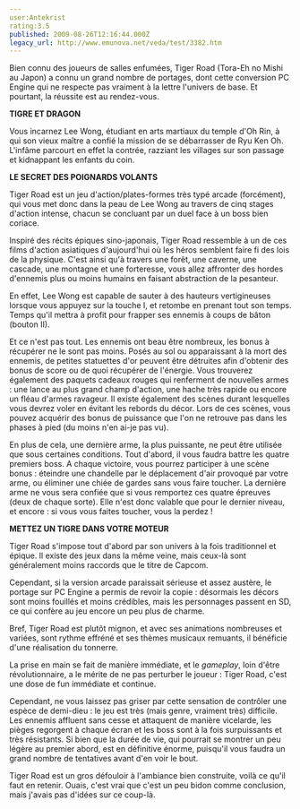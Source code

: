 ```yaml
---
user:Antekrist
rating:3.5
published: 2009-08-26T12:16:44.000Z
legacy_url: http://www.emunova.net/veda/test/3382.htm
---
```

Bien connu des joueurs de salles enfumées, Tiger Road (Tora-Eh no Mishi au Japon) a connu un grand nombre de portages, dont cette conversion PC Engine qui ne respecte pas vraiment à la lettre l'univers de base. Et pourtant, la réussite est au rendez-vous.  

  

**TIGRE ET DRAGON**  

Vous incarnez Lee Wong, étudiant en arts martiaux du temple d'Oh Rin, à qui son vieux maître a confié la mission de se débarrasser de Ryu Ken Oh. L'infâme parcourt en effet la contrée, razziant les villages sur son passage et kidnappant les enfants du coin.  

  

**LE SECRET DES POIGNARDS VOLANTS**  

Tiger Road est un jeu d'action/plates-formes très typé arcade (forcément), qui vous met donc dans la peau de Lee Wong au travers de cinq stages d'action intense, chacun se concluant par un duel face à un boss bien coriace.  

Inspiré des récits épiques sino-japonais, Tiger Road ressemble à un de ces films d'action asiatiques d'aujourd'hui où les héros semblent faire fi des lois de la physique. C'est ainsi qu'à travers une forêt, une caverne, une cascade, une montagne et une forteresse, vous allez affronter des hordes d'ennemis plus ou moins humains en faisant abstraction de la pesanteur.  

En effet, Lee Wong est capable de sauter à des hauteurs vertigineuses lorsque vous appuyez sur la touche I, et retombe en prenant tout son temps. Temps qu'il mettra à profit pour frapper ses ennemis à coups de bâton (bouton II).  

Et ce n'est pas tout. Les ennemis ont beau être nombreux, les bonus à récupérer ne le sont pas moins. Posés au sol ou apparaissant à la mort des ennemis, de petites statuettes d'or peuvent être détruites afin d'obtenir des bonus de score ou de quoi récupérer de l'énergie. Vous trouverez également des paquets cadeaux rouges qui renferment de nouvelles armes : une lance au plus grand champ d'action, une hache très rapide ou encore un fléau d'armes ravageur. Il existe également des scènes durant lesquelles vous devrez voler en évitant les rebords du décor. Lors de ces scènes, vous pouvez acquérir des bonus de puissance que l'on ne retrouve pas dans les phases à pied (du moins n'en ai-je pas vu).  

En plus de cela, une dernière arme, la plus puissante, ne peut être utilisée que sous certaines conditions. Tout d'abord, il vous faudra battre les quatre premiers boss. A chaque victoire, vous pourrez participer à une scène bonus : éteindre une chandelle par le déplacement d'air provoqué par votre arme, ou éliminer une chiée de gardes sans vous faire toucher. La dernière arme ne vous sera confiée que si vous remportez ces quatre épreuves (deux de chaque sorte). Elle n'est donc valable que pour le dernier niveau, et encore : si vous vous faites toucher, vous la perdez !  

  

**METTEZ UN TIGRE DANS VOTRE MOTEUR**  

Tiger Road s'impose tout d'abord par son univers à la fois traditionnel et épique. Il existe des jeux dans la même veine, mais ceux-là sont généralement moins raccords que le titre de Capcom.  

Cependant, si la version arcade paraissait sérieuse et assez austère, le portage sur PC Engine a permis de revoir la copie : désormais les décors sont moins fouillés et moins crédibles, mais les personnages passent en SD, ce qui confère au jeu encore un peu plus de charme.  

Bref, Tiger Road est plutôt mignon, et avec ses animations nombreuses et variées, sont rythme effréné et ses thèmes musicaux remuants, il bénéficie d'une réalisation du tonnerre.  

La prise en main se fait de manière immédiate, et le _gameplay_, loin d'être révolutionnaire, a le mérite de ne pas perturber le joueur : Tiger Road, c'est une dose de fun immédiate et continue.  

Cependant, ne vous laissez pas griser par cette sensation de contrôler une espèce de demi-dieu : le jeu est très (mais genre, vraiment très) difficile. Les ennemis affluent sans cesse et attaquent de manière vicelarde, les pièges regorgent à chaque écran et les boss sont à la fois surpuissants et très résistants. Si bien que la durée de vie, qui pourrait se montrer un peu légère au premier abord, est en définitive énorme, puisqu'il vous faudra un grand nombre de tentatives avant d'en voir le bout.  

Tiger Road est un gros défouloir à l'ambiance bien construite, voilà ce qu'il faut en retenir. Ouais, c'est vrai que c'est un peu bidon comme conclusion, mais j'avais pas d'idées sur ce coup-là.